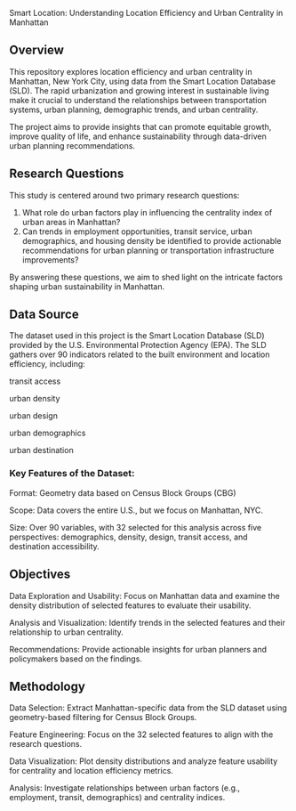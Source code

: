 Smart Location: Understanding Location Efficiency and Urban Centrality in Manhattan
## Overview
This repository explores location efficiency and urban centrality in Manhattan, New York City, using data from the Smart Location Database (SLD). The rapid urbanization and growing interest in sustainable living make it crucial to understand the relationships between transportation systems, urban planning, demographic trends, and urban centrality.

The project aims to provide insights that can promote equitable growth, improve quality of life, and enhance sustainability through data-driven urban planning recommendations.

## Research Questions
This study is centered around two primary research questions:

1. What role do urban factors play in influencing the centrality index of urban areas in Manhattan?
2. Can trends in employment opportunities, transit service, urban demographics, and housing density be identified to provide actionable recommendations for urban planning or transportation infrastructure improvements?
   
By answering these questions, we aim to shed light on the intricate factors shaping urban sustainability in Manhattan.

## Data Source
The dataset used in this project is the Smart Location Database (SLD) provided by the U.S. Environmental Protection Agency (EPA). The SLD gathers over 90 indicators related to the built environment and location efficiency, including:

transit access

urban density

urban design

urban demographics

urban destination

### Key Features of the Dataset:
Format: Geometry data based on Census Block Groups (CBG)

Scope: Data covers the entire U.S., but we focus on Manhattan, NYC.

Size: Over 90 variables, with 32 selected for this analysis across five perspectives: demographics, density, design, transit access, and destination accessibility.

## Objectives
Data Exploration and Usability:
Focus on Manhattan data and examine the density distribution of selected features to evaluate their usability.

Analysis and Visualization:
Identify trends in the selected features and their relationship to urban centrality.

Recommendations:
Provide actionable insights for urban planners and policymakers based on the findings.

## Methodology
Data Selection: Extract Manhattan-specific data from the SLD dataset using geometry-based filtering for Census Block Groups.

Feature Engineering: Focus on the 32 selected features to align with the research questions.

Data Visualization: Plot density distributions and analyze feature usability for centrality and location efficiency metrics.

Analysis: Investigate relationships between urban factors (e.g., employment, transit, demographics) and centrality indices.
